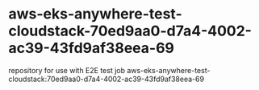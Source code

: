 # aws-eks-anywhere-test-cloudstack-70ed9aa0-d7a4-4002-ac39-43fd9af38eea-69
repository for use with E2E test job aws-eks-anywhere-test-cloudstack:70ed9aa0-d7a4-4002-ac39-43fd9af38eea-69
